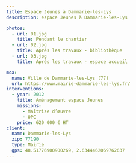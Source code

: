 ```yaml
---
title: Espace Jeunes à Dammarie-les-Lys
description: espace Jeunes à Dammarie-les-Lys

photos:
  - url: 01.jpg
    title: Pendant le chantier
  - url: 02.jpg
    title: Après les travaux - bibliothèque
  - url: 03.jpg
    title: Après les travaux - espace accueil

moa:
  name: Ville de Dammarie-les-Lys (77)
  url: https://www.mairie-dammarie-les-lys.fr/
interventions:
  - year: 2012
    title: Aménagement espace Jeunes
    missions:
      - Maîtrise d’œuvre
      - OPC
    price: 620 000 € HT
client:
  name: Dammarie-les-Lys
  zip: 77190
  type: Mairie
  gps: 48.51776900900269, 2.6344462069762637
---
```

